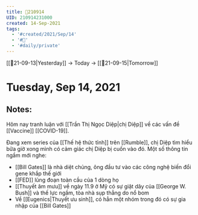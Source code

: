 ```yaml
---
title: 📝210914
UID: 210914231000
created: 14-Sep-2021
tags:
  - '#created/2021/Sep/14'
  - '#📅'
  - '#daily/private'
---
```

[[📝21-09-13|Yesterday]] -> Today -> [[📝21-09-15|Tomorrow]]
# Tuesday, Sep 14, 2021

## Notes:
Hôm nay tranh luận với [[Trần Thị Ngọc Diệp|chị Diệp]] về các vấn đề [[Vaccine]] [[COVID-19]].

Đang xem series của [[Thế hệ thức tỉnh]] trên [[Rumble]], chị Diệp tìm hiểu bữa giờ xong mình có cảm giác chị Diệp bị cuốn vào đó.
Một số thông tin ngầm mới nghe:
- [[Bill Gates]] là nhà diệt chủng, ông đầu tư vào các công nghệ biến đổi gene khắp thế giới
- [[FED]] lũng đoạn toàn cầu của 1 dòng họ
- [[Thuyết âm mưu]] về ngày 11.9 ở Mỹ có sự giật dây của [[George W. Bush]] và thế lực ngầm, tòa nhà sụp thẳng do nổ bom
- Về [[Eugenics|Thuyết ưu sinh]], có hẳn một nhóm trong đó có sự gia nhập của [[Bill Gates]]